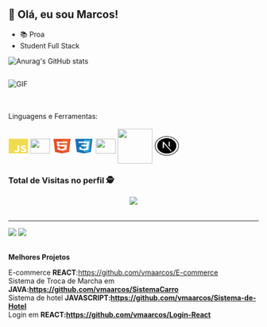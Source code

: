 ## 👋 Olá, eu sou Marcos!

- 📚 Proa
- Student Full Stack 
  
 ![Anurag's GitHub stats](https://github-readme-stats.vercel.app/api?username=vmaarcos&show_icons=true&theme=radical)
 ##
![GIF](https://media.giphy.com/media/iIqmM5tTjmpOB9mpbn/giphy.gif)

<br />




<br />
Linguagens e Ferramentas:
<div style="display: inline_block"><br>
  <img align="center"  height="30" width="40" src="https://raw.githubusercontent.com/devicons/devicon/master/icons/javascript/javascript-plain.svg">
    <img align="center"  height="30" width="40" src="https://raw.githubusercontent.com/jmnote/z-icons/master/svg/java.svg">
  <img align="center" height="30" width="40" src="https://raw.githubusercontent.com/devicons/devicon/master/icons/html5/html5-original.svg">
  <img align="center" height="30" width="40" src="https://raw.githubusercontent.com/devicons/devicon/master/icons/css3/css3-original.svg">
    <img align="center" height="30" width="40" src="https://raw.githubusercontent.com/danielcranney/readme-generator/main/public/icons/skills/react-colored.svg">
  <img align="center"  height="70" width="70"src="https://cdn.jsdelivr.net/gh/devicons/devicon/icons/tailwindcss/tailwindcss-original-wordmark.svg" />
   <img align="center"  height="40" width="50"src="https://github.com/Pedro-Murilo/icons-for-readme/blob/main/.github/nextjs-icon.svg" alt="NextJS Icon" />
      
      
   ### Total de Visitas no perfil :detective: <br/>

 <p align="center"> 
   <img alingn="center" src="https://profile-counter.glitch.me/vmaarcos/count.svg" />
 </p>
 
 
  
  ##
 <hr>
<div> 
  <a href="https://www.instagram.com/v.maarcos_/" target="_blank"><img src="https://img.shields.io/badge/-Instagram-%23E4405F?style=for-the-badge&logo=instagram&logoColor=white" target="_blank"></a>
  <a href="https://www.linkedin.com/in/marcos-vinicios-02174b24b/" target="_blank"><img src="https://img.shields.io/badge/-LinkedIn-%230077B5?style=for-the-badge&logo=linkedin&logoColor=white" target="_blank"></a> 
</div>
<br/>

**Melhores Projetos**<br/>

E-commerce **REACT**:https://github.com/vmaarcos/E-commerce <br/>
Sistema de Troca de Marcha em **JAVA:https://github.com/vmaarcos/SistemaCarro** <br/>
Sistema de hotel **JAVASCRIPT:https://github.com/vmaarcos/Sistema-de-Hotel** <br/>
Login em **REACT:https://github.com/vmaarcos/Login-React**

